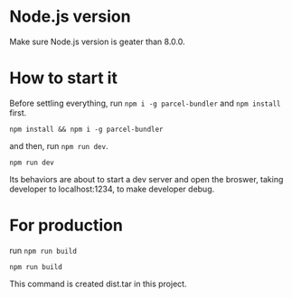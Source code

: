 # Node.js version
Make sure Node.js version is geater than 8.0.0.

# How to start it
Before settling everything, run `npm i -g parcel-bundler` and `npm install` first.
````
npm install && npm i -g parcel-bundler
````
and then, run `npm run dev`.
````
npm run dev
````
Its behaviors are about to start a dev server and open the broswer, taking developer to localhost:1234, to make developer debug.

# For production
run `npm run build`
````
npm run build
````
This command is created dist.tar in this project.